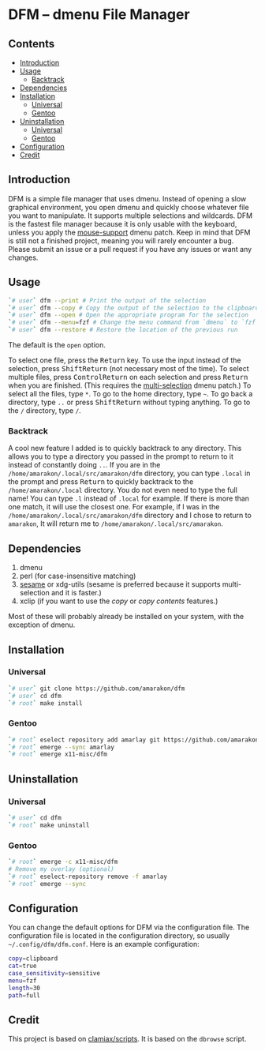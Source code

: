 DFM – dmenu File Manager
================

## Contents

- [Introduction](#introduction)
- [Usage](#usage)
  - [Backtrack](#backtrack)
- [Dependencies](#dependencies)
- [Installation](#installation)
  - [Universal](#universal)
  - [Gentoo](#gentoo)
- [Uninstallation](#uninstallation)
  - [Universal](#universal-1)
  - [Gentoo](#gentoo-1)
- [Configuration](#configuration)
- [Credit](#credit)

## Introduction

DFM is a simple file manager that uses dmenu. Instead of opening a slow
graphical environment, you open dmenu and quickly choose whatever file
you want to manipulate. It supports multiple selections and wildcards.
DFM is the fastest file manager because it is only usable with the
keyboard, unless you apply the
[mouse-support](https://tools.suckless.org/dmenu/patches/mouse-support/)
dmenu patch. Keep in mind that DFM is still not a finished project,
meaning you will rarely encounter a bug. Please submit an issue or a
pull request if you have any issues or want any changes.

## Usage

``` sh
`# user` dfm --print # Print the output of the selection
`# user` dfm --copy # Copy the output of the selection to the clipboard
`# user` dfm --open # Open the appropriate program for the selection
`# user` dfm --menu=fzf # Change the menu command from `dmenu` to `fzf`
`# user` dfm --restore # Restore the location of the previous run
```

The default is the `open` option.

To select one file, press the <kbd>Return</kbd> key. To use the input
instead of the selection, press <kbd>Shift</kbd><kbd>Return</kbd> (not
necessary most of the time). To select multiple files, press
<kbd>Control</kbd><kbd>Return</kbd> on each selection and press
<kbd>Return</kbd> when you are finished. (This requires the
[multi-selection](https://tools.suckless.org/dmenu/patches/multi-selection/)
dmenu patch.) To select all the files, type `*`. To go to the home
directory, type `~`. To go back a directory, type `..` or press
<kbd>Shift</kbd><kbd>Return</kbd> without typing anything. To go to the
`/` directory, type `/`.

### Backtrack

A cool new feature I added is to quickly backtrack to any directory.
This allows you to type a directory you passed in the prompt to return
to it instead of constantly doing `..`. If you are in the
`/home/amarakon/.local/src/amarakon/dfm` directory, you can type
`.local` in the prompt and press <kbd>Return</kbd> to quickly backtrack
to the `/home/amarakon/.local` directory. You do not even need to type
the full name! You can type `.l` instead of `.local` for example. If
there is more than one match, it will use the closest one. For example,
if I was in the `/home/amarakon/.local/src/amarakon/dfm` directory and I
chose to return to `amarakon`, It will return me to
`/home/amarakon/.local/src/amarakon`.

## Dependencies

1.  dmenu
2.  perl (for case-insensitive matching)
3.  [sesame](https://github.com/green7ea/sesame) or xdg-utils (sesame is
    preferred because it supports multi-selection and it is faster.)
4.  xclip (if you want to use the *copy* or *copy contents* features.)

Most of these will probably already be installed on your system, with
the exception of dmenu.

## Installation

### Universal

``` sh
`# user` git clone https://github.com/amarakon/dfm
`# user` cd dfm
`# root` make install
```

### Gentoo

``` sh
`# root` eselect repository add amarlay git https://github.com/amarakon/amarlay
`# root` emerge --sync amarlay
`# root` emerge x11-misc/dfm
```

## Uninstallation

### Universal

``` sh
`# user` cd dfm
`# root` make uninstall
```

### Gentoo

``` sh
`# root` emerge -c x11-misc/dfm
# Remove my overlay (optional)
`# root` eselect-repository remove -f amarlay
`# root` emerge --sync
```

## Configuration

You can change the default options for DFM via the configuration file.
The configuration file is located in the configuration directory, so
usually `~/.config/dfm/dfm.conf`. Here is an example configuration:

``` sh
copy=clipboard
cat=true
case_sensitivity=sensitive
menu=fzf
length=30
path=full
```

## Credit

This project is based on
[clamiax/scripts](https://github.com/clamiax/scripts). It is based on
the `dbrowse` script.
